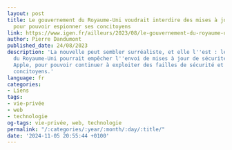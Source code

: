 ```yaml
---
layout: post
title: Le gouvernement du Royaume-Uni voudrait interdire des mises à jour de sécurité
  pour pouvoir espionner ses concitoyens
link: https://www.igen.fr/ailleurs/2023/08/le-gouvernement-du-royaume-uni-voudrait-interdire-des-mises-jour-de-securite-pour-pouvoir-continuer-espionner-ses-concitoyens-138911
author: Pierre Dandumont
published_date: 24/08/2023
description: 'La nouvelle peut sembler surréaliste, et elle l''est : le gouvernement
  du Royaume-Uni pourrait empêcher l''envoi de mises à jour de sécurité sur les appareils
  Apple, pour pouvoir continuer à exploiter des failles de sécurité et espionner ses
  concitoyens.'
language: fr
categories:
- Liens
tags:
- vie-privée
- web
- technologie
og-tags: vie-privée, web, technologie
permalink: "/:categories/:year/:month/:day/:title/"
date: '2024-11-05 20:55:44 +0100'
---
```

